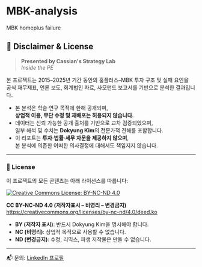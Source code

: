 # MBK-analysis
MBK homeplus failure

## 📘 Disclaimer & License

> **Presented by Cassian's Strategy Lab**  
> *Inside the PE*  

본 프로젝트는 2015–2025년 기간 동안의 홈플러스–MBK 투자 구조 및 실패 요인을  
공식 재무제표, 언론 보도, 회계법인 자료, 사모펀드 보고서를 기반으로 분석한 결과입니다.

- 본 분석은 학술·연구 목적에 한해 공개되며,  
  **상업적 이용, 무단 수정 및 재배포는 허용되지 않습니다.**
- 데이터는 신뢰 가능한 공개 출처를 기반으로 교차 검증되었으며,  
  일부 해석 및 수치는 **Dokyung Kim**의 전문가적 견해를 포함합니다.
- 이 리포트는 **투자·법률·세무 자문을 제공하지 않으며**,  
  본 분석에 의존한 어떠한 의사결정에 대해서도 책임지지 않습니다.

---

### 🔐 License

이 프로젝트의 모든 콘텐츠는 아래 라이선스를 따릅니다:

[![Creative Commons License: BY-NC-ND 4.0](https://licensebuttons.net/l/by-nc-nd/4.0/88x31.png)](https://creativecommons.org/licenses/by-nc-nd/4.0/)

**CC BY-NC-ND 4.0 (저작자표시 – 비영리 – 변경금지)**  
<https://creativecommons.org/licenses/by-nc-nd/4.0/deed.ko>

- **BY (저작자 표시)**: 반드시 Dokyung Kim을 명시해야 합니다.  
- **NC (비영리)**: 상업적 목적으로 사용할 수 없습니다.  
- **ND (변경금지)**: 수정, 리믹스, 파생 저작물은 만들 수 없습니다.

---

📬 문의: [LinkedIn 프로필](https://www.linkedin.com/in/dkkimgmb/)
